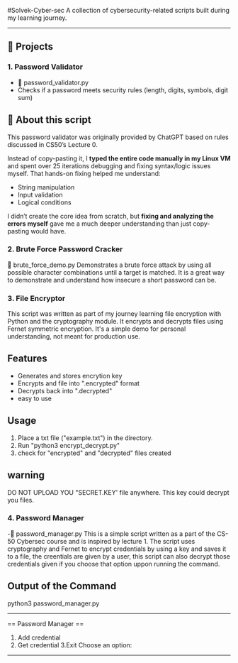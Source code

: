 #Solvek-Cyber-sec
A collection of cybersecurity-related scripts built during my learning journey.

---

## 📁 Projects

### 1. Password Validator
- 📄 password_validator.py
- Checks if a password meets security rules (length, digits, symbols, digit sum)

## 📖 About this script

This password validator was originally provided by ChatGPT based on rules discussed in CS50’s Lecture 0. 

Instead of copy-pasting it, I **typed the entire code manually in my Linux VM** and spent over 25 iterations debugging and fixing syntax/logic issues myself. That hands-on fixing helped me understand:
- String manipulation
- Input validation
- Logical conditions

I didn’t create the core idea from scratch, but **fixing and analyzing the errors myself** gave me a much deeper understanding than just copy-pasting would have.

### 2. Brute Force Password Cracker 
📄 brute_force_demo.py
Demonstrates a brute force attack by using all possible character combinations until a target is matched. It is a great way to demonstrate and understand how insecure a short password can be. 


### 3. File Encryptor

This script was written as part of my journey learning file encryption with Python and the cryptography module. It encrypts and decrypts files using Fernet symmetric encryption. It's a simple demo for personal understanding, not meant for production use.

## Features 
- Generates and stores encrytion key
- Encrypts and file into ".encrypted" format
- Decrypts back into ".decrypted"
- easy to use
## Usage 
1. Place a txt file ("example.txt") in the directory.
2. Run "python3 encrypt_decrypt.py"
3. check for "encrypted" and "decrypted" files created

## warning 
DO NOT UPLOAD YOU "SECRET.KEY' file anywhere. This key could decrypt you files.


### 4. Password Manager
-📄 password_manager.py
This is a simple script written as a part of the CS-50 Cybersec course and is inspired by lecture 1. The script uses cryptography and Fernet to encrypt credentials by using a key and saves it to a file, the creentials are given by a user, this script can also decrypt those credentials given if you choose that option uppon running the command.

## Output of the Command
python3 password_manager.py

---

== Password Manager ==
1. Add credential
2. Get credential
3.Exit
Choose an option:
---
